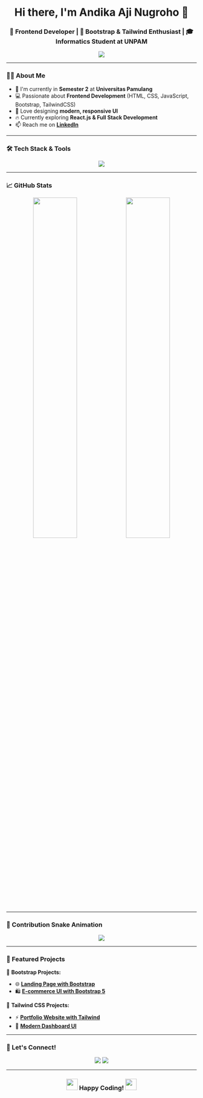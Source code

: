 <h1 align="center">Hi there, I'm Andika Aji Nugroho 👋</h1>
<h3 align="center">🚀 Frontend Developer | 🎨 Bootstrap & Tailwind Enthusiast | 🎓 Informatics Student at UNPAM</h3>

<p align="center">
  <img src="https://readme-typing-svg.herokuapp.com?font=Fira+Code&size=20&pause=1000&color=0EA5E9&center=true&vCenter=true&width=500&lines=Building+Responsive+Websites;Bootstrap+%2B+Tailwind+Lover;Frontend+Development+Enthusiast;Lifelong+Learner" />
</p>

---

### 👨‍💻 About Me  
- 🏫 I'm currently in **Semester 2** at **Universitas Pamulang**  
- 💻 Passionate about **Frontend Development** (HTML, CSS, JavaScript, Bootstrap, TailwindCSS)  
- 🎨 Love designing **modern, responsive UI**  
- 🔥 Currently exploring **React.js & Full Stack Development**  
- 📫 Reach me on **[LinkedIn](https://www.linkedin.com/in/andika-aji-nugroho/)**  

---

### 🛠 Tech Stack & Tools  
<p align="center">
  <img src="https://skillicons.dev/icons?i=html,css,js,bootstrap,tailwind,react,git,github,vscode,figma" />
</p>

---

### 📈 GitHub Stats  
<p align="center">
  <img width="48%" src="https://github-readme-stats.vercel.app/api?username=Ajinug1408&show_icons=true&theme=tokyonight" />
  <img width="48%" src="https://github-readme-streak-stats.herokuapp.com/?user=Ajinug1408&theme=tokyonight" />
</p>

---

### 🐍 Contribution Snake Animation  
<p align="center">
  <img src="https://github.com/Ajinug1408/Ajinug1408/blob/output/github-contribution-grid-snake.svg" />
</p>

---

### 🌟 Featured Projects  
🚀 **Bootstrap Projects:**  
- 🌐 **[Landing Page with Bootstrap](https://github.com/Ajinug1408/bootstrap-landing-page)**  
- 🛍 **[E-commerce UI with Bootstrap 5](https://github.com/Ajinug1408/bootstrap-ecommerce-ui)**  

🎨 **Tailwind CSS Projects:**  
- ⚡ **[Portfolio Website with Tailwind](https://github.com/Ajinug1408/tailwind-portfolio)**  
- 📲 **[Modern Dashboard UI](https://github.com/Ajinug1408/tailwind-dashboard)**  

---

### 🎯 Let's Connect!  
<p align="center">
  <a href="https://www.linkedin.com/in/andika-aji-nugroho"><img src="https://img.shields.io/badge/LinkedIn-%230077B5.svg?style=for-the-badge&logo=linkedin&logoColor=white" /></a>
  <a href="https://github.com/Ajinug1408"><img src="https://img.shields.io/badge/GitHub-000000?style=for-the-badge&logo=github&logoColor=white" /></a>
</p>

---

<h3 align="center">
  <img src="https://media.giphy.com/media/hvRJCLFzcasrR4ia7z/giphy.gif" width="30px"/>
  <b>Happy Coding!</b>  
  <img src="https://media.giphy.com/media/hvRJCLFzcasrR4ia7z/giphy.gif" width="30px"/>
</h3>
